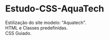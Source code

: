# Estudo-CSS-AquaTech
Estilização do site modelo: "Aquatech". <br>
HTML e Classes predefinidas. <br>
CSS Guiado. <br>
